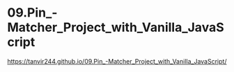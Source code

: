 # 09.Pin_-Matcher_Project_with_Vanilla_JavaScript
https://tanvir244.github.io/09.Pin_-Matcher_Project_with_Vanilla_JavaScript/
